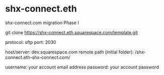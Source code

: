 # shx-connect.eth
shx-connect.com migration Phase I

git clone https://shx-connect.eth.squarespace.com/template.git


protocol: sftp
port: 2030

host/server: dev.squarespace.com
remote path (initial folder): /shx-connect.eth-shx-connect.com/

username: your account email address
password: your account password
